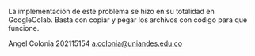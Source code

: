 La implementación de este problema se hizo en su totalidad en GoogleColab. Basta con copiar y pegar los archivos con código para que funcione.

Angel Colonia
202115154
a.colonia@uniandes.edu.co
